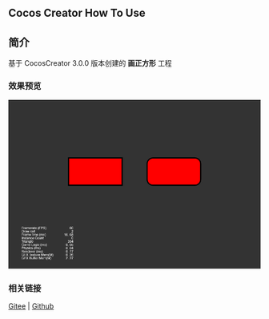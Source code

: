 ## Cocos Creator How To Use

## 简介

基于 CocosCreator 3.0.0 版本创建的 **画正方形** 工程

### 效果预览
![image](../../image/202203/2022030402.png)

### 相关链接
[Gitee](https://gitee.com/mirrors_cocos-creator/test-cases-3d/tree/v3.0/assets/cases/ui/14.graphics) | [Github](https://github.com/cocos-creator/test-cases-3d/tree/v3.0/assets/cases/ui/14.graphics)